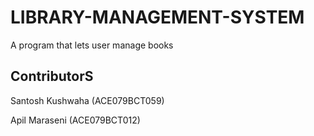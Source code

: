 # LIBRARY-MANAGEMENT-SYSTEM

A program that lets user manage books

## ContributorS

Santosh Kushwaha (ACE079BCT059)


Apil Maraseni (ACE079BCT012)
